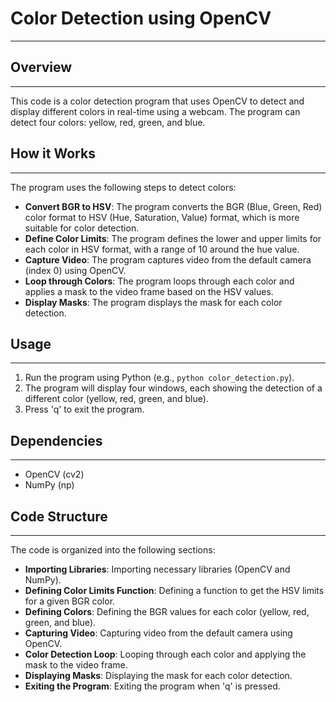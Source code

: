 # Color Detection using OpenCV
-------------------------------

## Overview
-----------

This code is a color detection program that uses OpenCV to detect and display different colors in real-time using a webcam. The program can detect four colors: yellow, red, green, and blue.

## How it Works
----------------

The program uses the following steps to detect colors:

* **Convert BGR to HSV**: The program converts the BGR (Blue, Green, Red) color format to HSV (Hue, Saturation, Value) format, which is more suitable for color detection.
* **Define Color Limits**: The program defines the lower and upper limits for each color in HSV format, with a range of 10 around the hue value.
* **Capture Video**: The program captures video from the default camera (index 0) using OpenCV.
* **Loop through Colors**: The program loops through each color and applies a mask to the video frame based on the HSV values.
* **Display Masks**: The program displays the mask for each color detection.

## Usage
-----

1. Run the program using Python (e.g., `python color_detection.py`).
2. The program will display four windows, each showing the detection of a different color (yellow, red, green, and blue).
3. Press 'q' to exit the program.

## Dependencies
--------------

* OpenCV (cv2)
* NumPy (np)

## Code Structure
-----------------

The code is organized into the following sections:

* **Importing Libraries**: Importing necessary libraries (OpenCV and NumPy).
* **Defining Color Limits Function**: Defining a function to get the HSV limits for a given BGR color.
* **Defining Colors**: Defining the BGR values for each color (yellow, red, green, and blue).
* **Capturing Video**: Capturing video from the default camera using OpenCV.
* **Color Detection Loop**: Looping through each color and applying the mask to the video frame.
* **Displaying Masks**: Displaying the mask for each color detection.
* **Exiting the Program**: Exiting the program when 'q' is pressed.